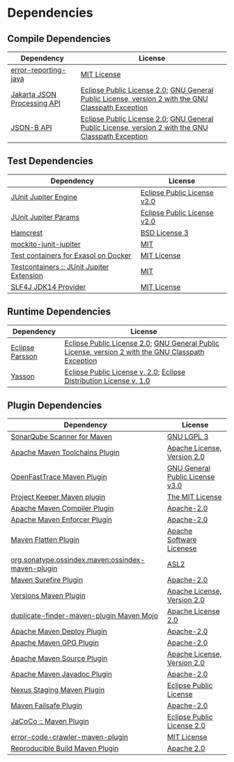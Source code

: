 <!-- @formatter:off -->
# Dependencies

## Compile Dependencies

| Dependency                       | License                                                                                                      |
| -------------------------------- | ------------------------------------------------------------------------------------------------------------ |
| [error-reporting-java][0]        | [MIT License][1]                                                                                             |
| [Jakarta JSON Processing API][2] | [Eclipse Public License 2.0][3]; [GNU General Public License, version 2 with the GNU Classpath Exception][4] |
| [JSON-B API][5]                  | [Eclipse Public License 2.0][3]; [GNU General Public License, version 2 with the GNU Classpath Exception][4] |

## Test Dependencies

| Dependency                                      | License                          |
| ----------------------------------------------- | -------------------------------- |
| [JUnit Jupiter Engine][6]                       | [Eclipse Public License v2.0][7] |
| [JUnit Jupiter Params][6]                       | [Eclipse Public License v2.0][7] |
| [Hamcrest][8]                                   | [BSD License 3][9]               |
| [mockito-junit-jupiter][10]                     | [MIT][11]                        |
| [Test containers for Exasol on Docker][12]      | [MIT License][13]                |
| [Testcontainers :: JUnit Jupiter Extension][14] | [MIT][15]                        |
| [SLF4J JDK14 Provider][16]                      | [MIT License][17]                |

## Runtime Dependencies

| Dependency            | License                                                                                                      |
| --------------------- | ------------------------------------------------------------------------------------------------------------ |
| [Eclipse Parsson][18] | [Eclipse Public License 2.0][3]; [GNU General Public License, version 2 with the GNU Classpath Exception][4] |
| [Yasson][19]          | [Eclipse Public License v. 2.0][20]; [Eclipse Distribution License v. 1.0][21]                               |

## Plugin Dependencies

| Dependency                                              | License                               |
| ------------------------------------------------------- | ------------------------------------- |
| [SonarQube Scanner for Maven][22]                       | [GNU LGPL 3][23]                      |
| [Apache Maven Toolchains Plugin][24]                    | [Apache License, Version 2.0][25]     |
| [OpenFastTrace Maven Plugin][26]                        | [GNU General Public License v3.0][27] |
| [Project Keeper Maven plugin][28]                       | [The MIT License][29]                 |
| [Apache Maven Compiler Plugin][30]                      | [Apache-2.0][25]                      |
| [Apache Maven Enforcer Plugin][31]                      | [Apache-2.0][25]                      |
| [Maven Flatten Plugin][32]                              | [Apache Software Licenese][25]        |
| [org.sonatype.ossindex.maven:ossindex-maven-plugin][33] | [ASL2][34]                            |
| [Maven Surefire Plugin][35]                             | [Apache-2.0][25]                      |
| [Versions Maven Plugin][36]                             | [Apache License, Version 2.0][25]     |
| [duplicate-finder-maven-plugin Maven Mojo][37]          | [Apache License 2.0][38]              |
| [Apache Maven Deploy Plugin][39]                        | [Apache-2.0][25]                      |
| [Apache Maven GPG Plugin][40]                           | [Apache-2.0][25]                      |
| [Apache Maven Source Plugin][41]                        | [Apache License, Version 2.0][25]     |
| [Apache Maven Javadoc Plugin][42]                       | [Apache-2.0][25]                      |
| [Nexus Staging Maven Plugin][43]                        | [Eclipse Public License][44]          |
| [Maven Failsafe Plugin][45]                             | [Apache-2.0][25]                      |
| [JaCoCo :: Maven Plugin][46]                            | [Eclipse Public License 2.0][47]      |
| [error-code-crawler-maven-plugin][48]                   | [MIT License][49]                     |
| [Reproducible Build Maven Plugin][50]                   | [Apache 2.0][34]                      |

[0]: https://github.com/exasol/error-reporting-java/
[1]: https://github.com/exasol/error-reporting-java/blob/main/LICENSE
[2]: https://github.com/eclipse-ee4j/jsonp
[3]: https://projects.eclipse.org/license/epl-2.0
[4]: https://projects.eclipse.org/license/secondary-gpl-2.0-cp
[5]: https://github.com/eclipse-ee4j/jsonb-api
[6]: https://junit.org/junit5/
[7]: https://www.eclipse.org/legal/epl-v20.html
[8]: http://hamcrest.org/JavaHamcrest/
[9]: http://opensource.org/licenses/BSD-3-Clause
[10]: https://github.com/mockito/mockito
[11]: https://opensource.org/licenses/MIT
[12]: https://github.com/exasol/exasol-testcontainers/
[13]: https://github.com/exasol/exasol-testcontainers/blob/main/LICENSE
[14]: https://java.testcontainers.org
[15]: http://opensource.org/licenses/MIT
[16]: http://www.slf4j.org
[17]: http://www.opensource.org/licenses/mit-license.php
[18]: https://github.com/eclipse-ee4j/parsson
[19]: https://projects.eclipse.org/projects/ee4j.yasson
[20]: http://www.eclipse.org/legal/epl-v20.html
[21]: http://www.eclipse.org/org/documents/edl-v10.php
[22]: http://sonarsource.github.io/sonar-scanner-maven/
[23]: http://www.gnu.org/licenses/lgpl.txt
[24]: https://maven.apache.org/plugins/maven-toolchains-plugin/
[25]: https://www.apache.org/licenses/LICENSE-2.0.txt
[26]: https://github.com/itsallcode/openfasttrace-maven-plugin
[27]: https://www.gnu.org/licenses/gpl-3.0.html
[28]: https://github.com/exasol/project-keeper/
[29]: https://github.com/exasol/project-keeper/blob/main/LICENSE
[30]: https://maven.apache.org/plugins/maven-compiler-plugin/
[31]: https://maven.apache.org/enforcer/maven-enforcer-plugin/
[32]: https://www.mojohaus.org/flatten-maven-plugin/
[33]: https://sonatype.github.io/ossindex-maven/maven-plugin/
[34]: http://www.apache.org/licenses/LICENSE-2.0.txt
[35]: https://maven.apache.org/surefire/maven-surefire-plugin/
[36]: https://www.mojohaus.org/versions/versions-maven-plugin/
[37]: https://basepom.github.io/duplicate-finder-maven-plugin
[38]: http://www.apache.org/licenses/LICENSE-2.0.html
[39]: https://maven.apache.org/plugins/maven-deploy-plugin/
[40]: https://maven.apache.org/plugins/maven-gpg-plugin/
[41]: https://maven.apache.org/plugins/maven-source-plugin/
[42]: https://maven.apache.org/plugins/maven-javadoc-plugin/
[43]: http://www.sonatype.com/public-parent/nexus-maven-plugins/nexus-staging/nexus-staging-maven-plugin/
[44]: http://www.eclipse.org/legal/epl-v10.html
[45]: https://maven.apache.org/surefire/maven-failsafe-plugin/
[46]: https://www.jacoco.org/jacoco/trunk/doc/maven.html
[47]: https://www.eclipse.org/legal/epl-2.0/
[48]: https://github.com/exasol/error-code-crawler-maven-plugin/
[49]: https://github.com/exasol/error-code-crawler-maven-plugin/blob/main/LICENSE
[50]: http://zlika.github.io/reproducible-build-maven-plugin
